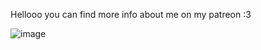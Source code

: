 Hellooo you can find more info about me on my patreon :3



![image](https://cdn.discordapp.com/attachments/969387653436940328/1333841720252563456/image.png?ex=679a5c67&is=67990ae7&hm=4a3dfa5a50c38225884959bfb2edd50b74b8078ee7b8a3adff82cde9d46ff32c&)
